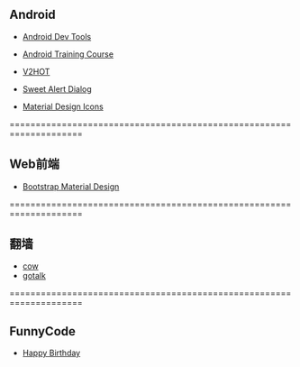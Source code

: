 
## Android

* [Android Dev Tools](https://github.com/inferjay/AndroidDevTools)
* [Android Training Course](https://github.com/kesenhoo/android-training-course-in-chinese)

* [V2HOT](https://github.com/djyde/V2HOT)

* [Sweet Alert Dialog](https://github.com/pedant/sweet-alert-dialog)
* [Material Design Icons](https://github.com/google/material-design-icons)

====================================================================


## Web前端

* [Bootstrap Material Design](https://github.com/FezVrasta/bootstrap-material-design)


====================================================================


## 翻墙

* [cow](https://github.com/cyfdecyf/cow)
* [gotalk](https://github.com/nybuxtsui/gowalk)


====================================================================


## FunnyCode

* [Happy Birthday](https://github.com/xavieryao/Happy-Birthday)
